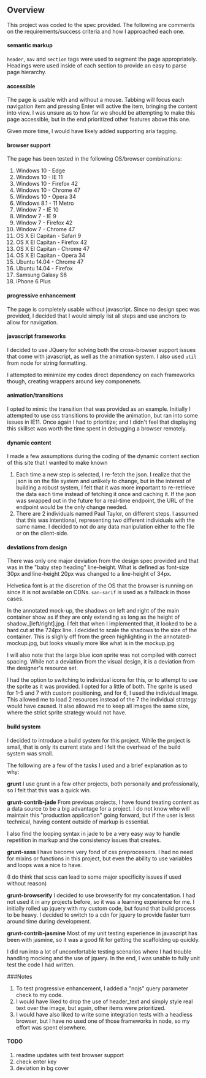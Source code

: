 ## Overview
This project was coded to the spec provided.  The following are comments on the requirements/success criteria and how I approached each one.

#### semantic markup
`header`, `nav` and `section` tags were used to segment the page appropriately.  Headings were used inside of each section to provide an easy to parse page hierarchy.
#### accessible
The page is usable with and without a mouse.  Tabbing will focus each navigation item and pressing Enter will active the item, bringing the content into view.
I was unsure as to how far we should be attempting to make this page accessible, but in the end prioritized other features above this one.

Given more time, I would have likely added supporting aria tagging.
#### browser support
The page has been tested in the following OS/browser combinations:
1. Windows 10 - Edge
1. Windows 10 - IE 11
1. Windows 10 - Firefox 42
1. Windows 10 - Chrome 47
1. Windows 10 - Opera 34
1. Windows 8.1 - 11 Metro
1. Window 7 - IE 10
1. Window 7 - IE 9
1. Window 7 - Firefox 42
1. Window 7 - Chrome 47
1. OS X El Capitan - Safari 9
1. OS X El Capitan - Firefox 42
1. OS X El Capitan - Chrome 47
1. OS X El Capitan - Opera 34
1. Ubuntu 14.04 - Chrome 47
1. Ubuntu 14.04 - Firefox
1. Samsung Galaxy S6
1. iPhone 6 Plus

#### progressive enhancement
The page is completely usable without javascript.  Since no design spec was provided, I decided that I would simply list all steps and use anchors to allow for navigation.

#### javascript frameworks
I decided to use JQuery for solving both the cross-browser support issues that come with javascript, as well as the animation system.  I also used `util` from node for string formatting.

I attempted to minimize my codes direct dependency on each frameworks though, creating wrappers around key componenets.

#### animation/transitions
I opted to mimic the transition that was provided as an example.  Initially I attempted to use css transitions to provide the animation, but ran into some issues in IE11.  Once again I had to prioritize; and I didn't feel that displaying this skillset was worth the time spent in debugging a browser remotely.

#### dynamic content
I made a few assumptions during the coding of the dynamic content section of this site that I wanted to make known
1. Each time a new step is selected, I re-fetch the json.  I realize that the json is on the file system and unlikely to change, but in the interest of building a robust system, I felt that it was more important to re-retrieve the data each time instead of fetching it once and caching it.  If the json was swapped out in the future for a real-time endpoint, the URL of the endpoint would be the only change needed.
2. There are 2 individuals named Paul Taylor, on different steps.  I assumed that this was intentional, representing two different individuals with the same name.  I decided to not do any data manipulation either to the file or on the client-side.

#### deviations from design
There was only one major deviation from the design spec provided and that was in the "baby step heading" line-height.  What is defined as font-size 30px and line-height 20px was changed to a line-height of 34px.

Helvetica font is at the discretion of the OS that the browser is running on since it is not available on CDNs.  `san-sarif` is used as a fallback in those cases.

In the annotated mock-up, the shadows on left and right of the main container show as if they are only extending as long as the height of shadow_[left/right].jpg.  I felt that when I implemented that, it looked to be a hard cut at the 724px line.  I decided to scale the shadows to the size of the container.  This is slighly off from the green highlighting in the annotated-mockup.jpg, but looks visually more like what is in the mockup.jpg

I will also note that the large blue icon sprite was not compiled with correct spacing.  While not a deviation from the visual design, it is a deviation from the designer's resource set.

I had the option to switching to individual icons for this, or to attempt to use the sprite as it was provided.  I opted for a little of both.
The sprite is used for 1-5 and 7 with custom positioning, and for 6, I used the individual image.  This allowed me to load 2 resources instead of the 7 the individual strategy would have caused.  It also allowed me to keep all images the same size, where the strict sprite strategy would not have.

#### build system
I decided to introduce a build system for this project.  While the project is small, that is only its current state and I felt the overhead of the build system was small.

The following are a few of the tasks I used and a brief explanation as to why:

**grunt**
I use grunt in a few other projects, both personally and professionally, so I felt that this was a quick win.

**grunt-contrib-jade**
From previous projects, I have found treating content as a data source to be a big advantage for a project.  I do not know who will maintain this "production application" going forward, but if the user is less technical, having content outside of markup is essential.

I also find the looping syntax in jade to be a very easy way to handle repetition in markup and the consistency issues that creates.

**grunt-sass**
I have become very fond of css preprocessors.  I had no need for mixins or functions in this project, but even the ability to use variables and loops was a nice to have.

(I do think that scss can lead to some major specificity issues if used without reason)

**grunt-browserify**
I decided to use browserify for my concatentation.  I had not used it in any projects before, so it was a learning experience for me.  I initially rolled up jquery with my custom code, but found that build process to be heavy.  I decided to switch to a cdn for jquery to provide faster turn around time during development.

**grunt-contrib-jasmine**
Most of my unit testing experience in javascript has been with jasmine, so it was a good fit for getting the scaffolding up quickly.

I did run into a lot of uncomfortable testing scenarios where I had trouble handling mocking and the use of jquery.  In the end, I was unable to fully unit test the code I had written.

###Notes
1. To test progressive enhancement, I added a "nojs" query parameter check to my code.
2. I would have liked to drop the use of header_text and simply style real text over the image, but again, other items were prioritized.
3. I would have also liked to write some integration tests with a headless browser, but I have no used one of those frameworks in node, so my effort was spent elsewhere.


#### TODO
1. readme updates with test browser support
1. check enter key
2. deviation in bg cover